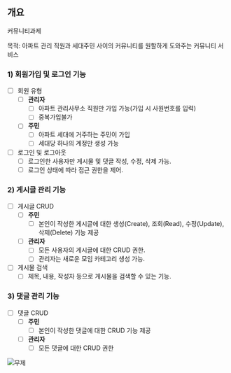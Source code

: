 ## 개요
커뮤니티과제 

목적: 아파트 관리 직원과 세대주민 사이의 커뮤니티를 원할하게 도와주는 커뮤니티 서비스 

### 1) 회원가입 및 로그인 기능


- [ ] 회원 유형
  - [ ] **관리자**
    - [ ] 아파트 관리사무소 직원만 가입 가능(가입 시 사원번호를 입력)
    - [ ] 중복가입불가 
  - [ ] **주민**
    - [ ] 아파트 세대에 거주하는 주민이 가입
    - [ ] 세대당 하나의 계정만 생성 가능
- [ ] 로그인 및 로그아웃
  - [ ] 로그인한 사용자만 게시물 및 댓글 작성, 수정, 삭제 가능.
  - [ ] 로그인 상태에 따라 접근 권한을 제어.

### 2) 게시글 관리 기능

- [ ] 게시글 CRUD
  - [ ] **주민**
    - [ ] 본인이 작성한 게시글에 대한 생성(Create), 조회(Read), 수정(Update), 삭제(Delete) 기능 제공
  - [ ] **관리자**
    - [ ] 모든 사용자의 게시글에 대한 CRUD 권한.
    - [ ] 관리자는 새로운 모임 카테고리 생성 가능.
- [ ] 게시물 검색
  - [ ] 제목, 내용, 작성자 등으로 게시물을 검색할 수 있는 기능.

### 3) 댓글 관리 기능

- [ ] 댓글 CRUD
  - [ ] **주민**
    - [ ] 본인이 작성한 댓글에 대한 CRUD 기능 제공
  - [ ] **관리자**
    - [ ] 모든 댓글에 대한 CRUD 권한
       
![무제](https://github.com/user-attachments/assets/82932df2-0409-4c14-bd79-f13f575b72f0)


        


